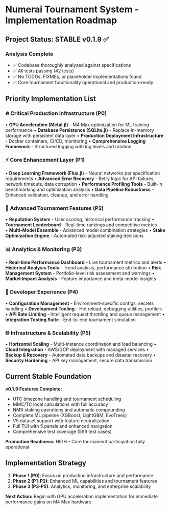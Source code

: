 # Numerai Tournament System - Implementation Roadmap

## Project Status: STABLE v0.1.9 ✅

### Analysis Complete
- ✅ Codebase thoroughly analyzed against specifications  
- ✅ All tests passing (42 tests)
- ✅ No TODOs, FIXMEs, or placeholder implementations found
- ✅ Core tournament functionality operational and production-ready

## Priority Implementation List

### 🔥 Critical Production Infrastructure (P0)

• **GPU Acceleration (Metal.jl)** - M4 Max optimization for ML training performance
• **Database Persistence (SQLite.jl)** - Replace in-memory storage with persistent data layer
• **Production Deployment Infrastructure** - Docker containers, CI/CD, monitoring
• **Comprehensive Logging Framework** - Structured logging with log levels and rotation

### ⚡ Core Enhancement Layer (P1)

• **Deep Learning Framework (Flux.jl)** - Neural networks per specification requirements
• **Advanced Error Recovery** - Retry logic for API failures, network timeouts, data corruption
• **Performance Profiling Tools** - Built-in benchmarking and optimization analysis
• **Data Pipeline Robustness** - Enhanced validation, cleanup, and error handling

### 🚀 Advanced Tournament Features (P2)

• **Reputation System** - User scoring, historical performance tracking
• **Tournament Leaderboard** - Real-time rankings and competitive metrics  
• **Multi-Model Ensemble** - Advanced model combination strategies
• **Stake Optimization Engine** - Automated risk-adjusted staking decisions

### 📊 Analytics & Monitoring (P3)

• **Real-time Performance Dashboard** - Live tournament metrics and alerts
• **Historical Analysis Tools** - Trend analysis, performance attribution
• **Risk Management System** - Portfolio-level risk assessment and warnings
• **Market Impact Analysis** - Feature importance and meta-model insights

### 🔧 Developer Experience (P4)

• **Configuration Management** - Environment-specific configs, secrets handling
• **Development Tooling** - Hot reload, debugging utilities, profilers
• **API Rate Limiting** - Intelligent request throttling and queue management
• **Integration Testing Suite** - End-to-end tournament simulation

### 🌐 Infrastructure & Scalability (P5)

• **Horizontal Scaling** - Multi-instance coordination and load balancing
• **Cloud Integration** - AWS/GCP deployment with managed services
• **Backup & Recovery** - Automated data backups and disaster recovery
• **Security Hardening** - API key management, secure data transmission

## Current Stable Foundation

**v0.1.9 Features Complete:**
- UTC timezone handling and tournament scheduling
- MMC/TC local calculations with full accuracy
- NMR staking operations and automatic compounding
- Complete ML pipeline (XGBoost, LightGBM, EvoTrees)
- V5 dataset support with feature neutralization
- Full TUI with 5 panels and enhanced navigation
- Comprehensive test coverage (599 test cases)

**Production Readiness:** HIGH - Core tournament participation fully operational

## Implementation Strategy

1. **Phase 1 (P0)**: Focus on production infrastructure and performance
2. **Phase 2 (P1-P2)**: Enhanced ML capabilities and tournament features
3. **Phase 3 (P3-P5)**: Analytics, monitoring, and enterprise scalability

**Next Action:** Begin with GPU acceleration implementation for immediate performance gains on M4 Max hardware.